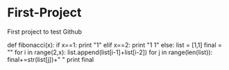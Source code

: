 # First-Project
First project to test Github

def fibonacci(x):
    if x==1:
        print "1"
    elif x==2:
        print "1 1"
    else:
        list = [1,1]
        final = ""
        for i in range(2,x):
            list.append(list[i-1]+list[i-2])
        for j in range(len(list)):
            final+=str(list[j])+" "
        print final
